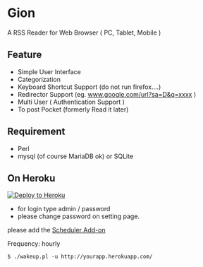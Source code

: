 Gion
=================

A RSS Reader for Web Browser ( PC, Tablet, Mobile )

Feature
----------
- Simple User Interface
- Categorization
- Keyboard Shortcut Support (do not run firefox....)
- Redirector Support (eg. www.google.com/url?sa=D&q=xxxx )
- Multi User ( Authentication Support )
- To post Pocket (formerly Read it later)

Requirement
----------
- Perl
- mysql (of course MariaDB ok) or SQLite

On Heroku
----------

[![Deploy to Heroku](https://www.herokucdn.com/deploy/button.png)](https://heroku.com/deploy)

- for login type admin / password
- please change password on setting page.

please add the [Scheduler Add-on](https://devcenter.heroku.com/articles/scheduler)

Frequency: hourly 

    $ ./wakeup.pl -u http://yourapp.herokuapp.com/

